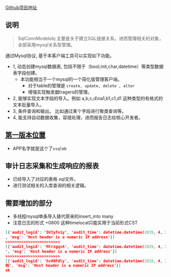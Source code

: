 [Github项目地址](https://github.com/the-champions-of-capua/SqlConnModelobj)

## 说明
> SqlConnModelobj 主要是关于建立SQL链接关系，进而管理相关的对象，全部采用mysql关系型管理。

通过Mysql协议, 基于本客户端工具可以实现如下功能。
- 1, 动态创建mysql数据表, 包括不限于（bool,init,char,datetime）等类型数据表字段创建。
  - 本功能相当于一个mysql的一个简化版管理客户端。
      - 对于table的管理是 `create, update, delete , alter`
      - 增强实现触发器tragers的管理。      
- 2, 能够实现文本字段的导入。例如 a,b,c,d\na1,b1,c1,d1 这种类型的有格式的文本批量导入。
- 3, 条件查询和输出。 比如通过某个字段进行聚类查询等。
- 4, 能支持自动数据收集，容错处理，进而报告日志给核心开发者。


## [第一版本位置](./src/readme.md)
- APP名字就是这个了`xsqlmb`


## 审计日志采集和生成响应的报表
- 已经导入了对应的表格 sql文件。
- 进行测试相关的入库查询的相关逻辑。


## 需要增加的部分
- 多线程mysql单条导入替代原来的insert_into many
- 注意日志的形式 +0800 这种timelocal只能实用于当前形式CST

```json 
[{'audit_logid': 'DVIyfn1y', 'audit_time': datetime.datetime(2019, 4, 12, 7, 0, 19), 'uniq_id': '155505241927.186755', 'src_ip': '10.0.2.2', 'logsize': '46432', 'src_host': '10.0.2.2', 'server_port': '80', 'http_user_agent': 'Mozilla/5.0 (Windows NT 10.0; WOW64) AppleWebKit/537.36 (KHTML, like Gecko) Chrome/72.0.3626.121 Safari/537.36', 'request_method': 'GET', 'request_url': '/index.php ', 'http_ver': 'HTTP/1.1', 'resp_code': '302', 'waf_serv': 'nginx', 'content_type': 'text/html; charset=UTF-8', 'hloginfo': [{'rule_id': '920350', 'matched_data': '192.168.2.161:57080', 'msg': 'Host header is a numeric IP address', 'file': '/etc/nginx/owasp-modsecurity-crs-3.0.2/rules/REQUEST-920-PROTOCOL-ENFORCEMENT.conf', '_category': 'HTTP协议规范相关规则'}], 'category': 'HTTP协议规范相关规则'
, 'msg': 'Host header is a numeric IP address'}]
>>>>>>>>>>>>>>>>>>>>>>>>
[{'audit_logid': 'MtrzgqvA', 'audit_time': datetime.datetime(2019, 4, 12, 7, 0, 25), 'uniq_id': '155505242587.557169', 'src_ip': '10.0.2.2', 'logsize': '46432', 'src_host': '10.0.2.2', 'server_port': '80', 'http_user_agent': 'Mozilla/5.0 (Windows NT 10.0; WOW64) AppleWebKit/537.36 (KHTML, like Gecko) Chrome/72.0.3626.121 Safari/537.36', 'request_method': 'POST', 'request_url': '/login.php ', 'http_ver': 'HTTP/1.1', 'resp_code': '302', 'waf_serv': 'nginx', 'content_type': 'text/html; charset=UTF-8', 'hloginfo': [{'rule_id': '920350', 'matched_data': '192.168.2.161:57080', 'msg': 'Host header is a numeric IP address', 'file': '/etc/nginx/owasp-modsecurity-crs-3.0.2/rules/REQUEST-920-PROTOCOL-ENFORCEMENT.conf', '_category': 'HTTP协议规范相关规则'}], 'category': 'HTTP协议规范相关规则
', 'msg': 'Host header is a numeric IP address'}]
>>>>>>>>>>>>>>>>>>>>>>>>
[{'audit_logid': 'hv0RFdly', 'audit_time': datetime.datetime(2019, 4, 19, 15, 26, 32), 'uniq_id': '155565879231.921013', 'src_ip': '10.0.2.2', 'logsize': '54013', 'src_host': '10.0.2.2', 'server_port': '80', 'http_user_agent': 'Mozilla/5.0 (Windows NT 10.0; WOW64) AppleWebKit/537.36 (KHTML, like Gecko) Chrome/72.0.3626.121 Safari/537.36', 'request_method': 'GET', 'request_url': '/index.php ', 'http_ver': 'HTTP/1.1', 'resp_code': '302', 'waf_serv': 'nginx', 'content_type': 'text/html; charset=UTF-8', 'hloginfo': [{'rule_id': '920350', 'matched_data': '192.168.2.161:57080', 'msg': 'Host header is a numeric IP address', 'file': '/etc/nginx/owasp-modsecurity-crs-3.0.2/rules/REQUEST-920-PROTOCOL-ENFORCEMENT.conf', '_category': 'HTTP协议规范相关规则'}], 'category': 'HTTP协议规范相关规
则', 'msg': 'Host header is a numeric IP address'}]
ok
``` 
